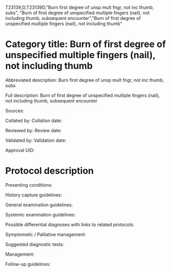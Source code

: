 T23139,D,T23139D,"Burn first degree of unsp mult fngr, not inc thumb, subs", "Burn of first degree of unspecified multiple fingers (nail), not including thumb, subsequent encounter","Burn of first degree of unspecified multiple fingers (nail), not including thumb"
# Category title: Burn of first degree of unspecified multiple fingers (nail), not including thumb

Abbreviated description: Burn first degree of unsp mult fngr, not inc thumb, subs

Full description: Burn of first degree of unspecified multiple fingers (nail), not including thumb, subsequent encounter

Sources:

Collated by:
Collation date:

Reviewed by:
Review date:

Validated by:
Validation date:

Approval UID:

# Protocol description

Presenting conditions:

History capture guidelines:

General examination guidelines:

Systemic examination guidelines:

Possible differential diagnoses with links to related protocols:

Symptomatic / Palliative management:

Suggested diagnostic tests:

Management:

Follow-up guidelines:
